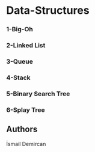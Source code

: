 # Data-Structures
### 1-Big-Oh
### 2-Linked List
### 3-Queue
### 4-Stack
### 5-Binary Search Tree
### 6-Splay Tree

## Authors
İsmail Demircan
